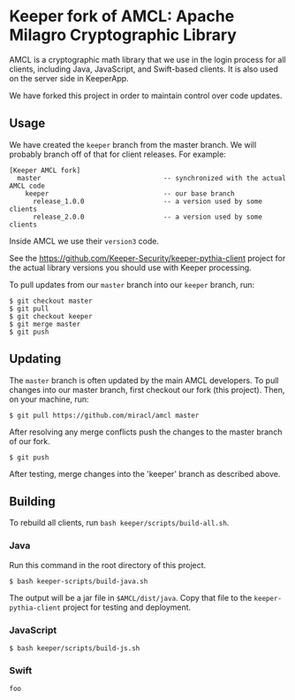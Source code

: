 # Keeper fork of AMCL: Apache Milagro Cryptographic Library

AMCL is a cryptographic math library that we use in the login process for all clients, including Java, JavaScript, and Swift-based clients.
It is also used on the server side in KeeperApp.

We have forked this project in order to maintain control over code updates.

## Usage
We have created the `keeper` branch from the master branch.  We will probably branch off of that for client releases.  For example:

```
[Keeper AMCL fork]
  master                               -- synchronized with the actual AMCL code
    keeper                             -- our base branch
      release_1.0.0                    -- a version used by some clients
      release_2.0.0                    -- a version used by some clients
```
Inside AMCL we use their `version3` code.

See the https://github.com/Keeper-Security/keeper-pythia-client project for the actual library versions you should use with Keeper processing.

To pull updates from our `master` branch into our `keeper` branch, run:

```
$ git checkout master
$ git pull
$ git checkout keeper
$ git merge master
$ git push
```  

## Updating
The `master` branch is often updated by the main AMCL developers.  To pull changes into our master branch, first checkout our fork (this project).
Then, on your machine, run:

```
$ git pull https://github.com/miracl/amcl master
```

After resolving any merge conflicts push the changes to the master branch of our fork.

```
$ git push
```

After testing, merge changes into the 'keeper' branch as described above.

## Building

To rebuild all clients, run `bash keeper/scripts/build-all.sh`.

### Java

Run this command in the root directory of this project. 
 
```
$ bash keeper-scripts/build-java.sh
```

The output will be a jar file in `$AMCL/dist/java`.  Copy that file to the `keeper-pythia-client` project for testing and deployment.

### JavaScript

```
$ bash keeper/scripts/build-js.sh
```

### Swift

```
foo
```


